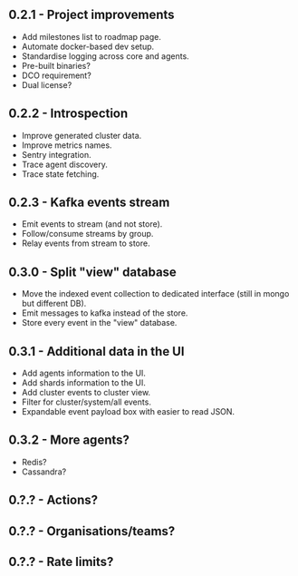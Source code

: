 ## 0.2.1 - Project improvements
- Add milestones list to roadmap page.
- Automate docker-based dev setup.
- Standardise logging across core and agents.
- Pre-built binaries?
- DCO requirement?
- Dual license?


## 0.2.2 - Introspection
- Improve generated cluster data.
- Improve metrics names.
- Sentry integration.
- Trace agent discovery.
- Trace state fetching.


## 0.2.3 - Kafka events stream
- Emit events to stream (and not store).
- Follow/consume streams by group.
- Relay events from stream to store.


## 0.3.0 - Split "view" database
- Move the indexed event collection to dedicated interface (still in mongo but different DB).
- Emit messages to kafka instead of the store.
- Store every event in the "view" database.


## 0.3.1 - Additional data in the UI
- Add agents information to the UI.
- Add shards information to the UI.
- Add cluster events to cluster view.
- Filter for cluster/system/all events.
- Expandable event payload box with easier to read JSON.


## 0.3.2 - More agents?
- Redis?
- Cassandra?

## 0.?.? - Actions?

## 0.?.? - Organisations/teams?

## 0.?.? - Rate limits?
